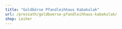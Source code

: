 ```yaml
---
title: "Goldbörse Pfandleihhaus Kabakulak"
url: /pressath/goldboerse-pfandleihhaus-kabakulak/
shop: Leiher
---
```


